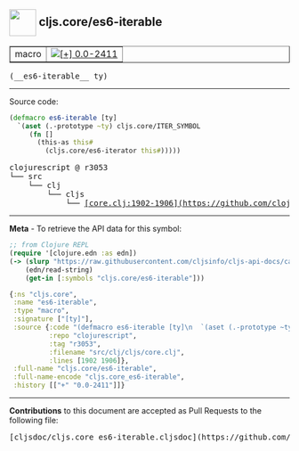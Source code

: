 ## <img width="48px" valign="middle" src="http://i.imgur.com/Hi20huC.png"> cljs.core/es6-iterable

 <table border="1">
<tr>

<td>macro</td>
<td><a href="https://github.com/cljsinfo/cljs-api-docs/tree/0.0-2411"><img valign="middle" alt="[+] 0.0-2411" src="https://img.shields.io/badge/+-0.0--2411-lightgrey.svg"></a> </td>
</tr>
</table>

 <samp>
(__es6-iterable__ ty)<br>
</samp>

---





Source code:

```clj
(defmacro es6-iterable [ty]
  `(aset (.-prototype ~ty) cljs.core/ITER_SYMBOL
     (fn []
       (this-as this#
         (cljs.core/es6-iterator this#)))))
```

 <pre>
clojurescript @ r3053
└── src
    └── clj
        └── cljs
            └── <ins>[core.clj:1902-1906](https://github.com/clojure/clojurescript/blob/r3053/src/clj/cljs/core.clj#L1902-L1906)</ins>
</pre>


---

__Meta__ - To retrieve the API data for this symbol:

```clj
;; from Clojure REPL
(require '[clojure.edn :as edn])
(-> (slurp "https://raw.githubusercontent.com/cljsinfo/cljs-api-docs/catalog/cljs-api.edn")
    (edn/read-string)
    (get-in [:symbols "cljs.core/es6-iterable"]))
```

```clj
{:ns "cljs.core",
 :name "es6-iterable",
 :type "macro",
 :signature ["[ty]"],
 :source {:code "(defmacro es6-iterable [ty]\n  `(aset (.-prototype ~ty) cljs.core/ITER_SYMBOL\n     (fn []\n       (this-as this#\n         (cljs.core/es6-iterator this#)))))",
          :repo "clojurescript",
          :tag "r3053",
          :filename "src/clj/cljs/core.clj",
          :lines [1902 1906]},
 :full-name "cljs.core/es6-iterable",
 :full-name-encode "cljs.core_es6-iterable",
 :history [["+" "0.0-2411"]]}

```

---

__Contributions__ to this document are accepted as Pull Requests to the following file:

 <pre>
[cljsdoc/cljs.core_es6-iterable.cljsdoc](https://github.com/cljsinfo/cljs-api-docs/blob/master/cljsdoc/cljs.core_es6-iterable.cljsdoc)
</pre>

